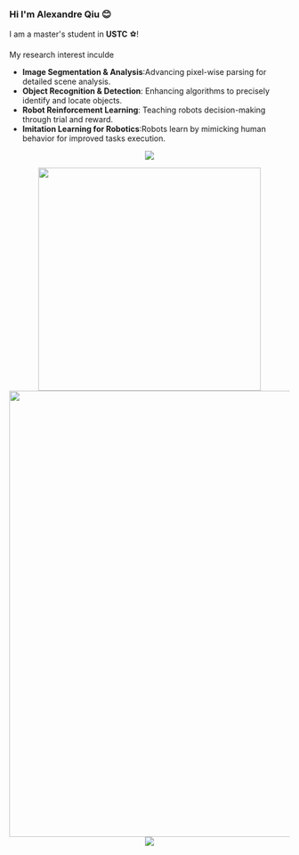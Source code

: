 ﻿### Hi I'm Alexandre Qiu 😊

I am a master's student in **USTC** ⚽!

My research interest inculde
- **Image Segmentation & Analysis**:Advancing pixel-wise parsing for detailed scene analysis.
- **Object Recognition & Detection**: Enhancing algorithms to precisely identify and locate objects.
- **Robot Reinforcement Learning**: Teaching robots decision-making through trial and reward.
- **Imitation Learning for Robotics**:Robots learn by mimicking human behavior for improved tasks execution.





<!-- https://github.com/DenverCoder1/readme-typing-svg -->
<p align="center">
<img src="https://readme-typing-svg.demolab.com?font=Orbitron&size=25&pause=1000&center=true&vCenter=true&random=false&width=600&lines=Welcome+to+my+GitHub+profile+page!;I+am+super+obsessed+with+programming!" />
</p>

 
<p align="center">
<!-- https://github.com/anuraghazra/github-readme-stats -->
<img align="center" width="400" src="https://github-readme-stats.vercel.app/api?username=AlexandreQ27&theme=transparent&include_all_commits=true&show_icons=true&hide_border=true" />
<br/>
<!-- https://github.com/Ashutosh00710/github-readme-activity-graph -->
<img width="800" src="https://github-readme-activity-graph.vercel.app/graph?username=AlexandreQ27&theme=github-compact&hide_border=true&area=true">
<br/>
<!-- https://github.com/anuraghazra/github-readme-stats -->
<img align="center" src="https://github-readme-stats.vercel.app/api/top-langs/?username=AlexandreQ27&theme=transparent&hide_border=true&layout=donut-vertical&langs_count=6" />
</br>

